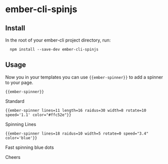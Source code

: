 # ember-cli-spinjs

## Install
In the root of your ember-cli project directory, run:

```
  npm install --save-dev ember-cli-spinjs
```

## Usage
Now you in your templates you can use `{{ember-spinner}}` to add a spinner to your page.

```
{{ember-spinner}}
```
Standard

```
{{ember-spinner lines=11 length=16 raidus=30 width=8 rotate=10 speed='1.1' color="#ffc52e"}}
```
Spinning Lines

```
{{ember-spinner lines=18 raidus=10 width=5 rotate=0 speed="3.4" color='blue'}}
```
Fast spinning blue dots

Cheers
